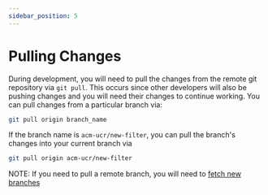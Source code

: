 ```yaml
---
sidebar_position: 5
---
```


# Pulling Changes

During development, you will need to pull the changes from the remote git repository via `git pull`. This occurs since other developers will also be pushing changes and you will need their changes to continue working. You can pull changes from a particular branch via:

```bash
git pull origin branch_name
```

If the branch name is `acm-ucr/new-filter`, you can pull the branch's changes into your current branch via

```bash
git pull origin acm-ucr/new-filter
```

NOTE: If you need to pull a remote branch, you will need to [fetch new branches](./branch)
